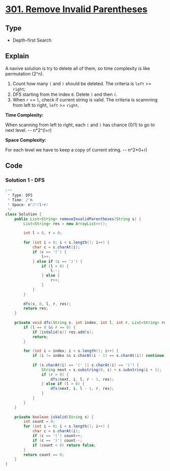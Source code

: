 # [301. Remove Invalid Parentheses](https://leetcode.com/problems/remove-invalid-parentheses/)

## Type

- Depth-first Search

## Explain

A navive solution is try to delete all of them, so time complexity is like permutation (2^n).

1. Count how many `(` and `)` should be deleted. The criteria is `left` >= `right`;
2. DFS starting from the index `0`. Delete `)` and then `(`.
3. When `r` == `l`, check if current string is valid. The criteria is scannning from left to right, `left` >= `right`.

<strong>Time Complexity:</strong>

When scanning from left to right, each `(` and `)` has chance (0/1) to go to next level. -- n*2^(l+r)

<strong>Space Complexity:</strong>

For each level we have to keep a copy of current string. -- n^2*(l+r)

## Code

### Solution 1 - DFS

```java
/**
 * Type: DFS
 * Time: 2^n
 * Space: n^2*(l+r)
 */
class Solution {
    public List<String> removeInvalidParentheses(String s) {
        List<String> res = new ArrayList<>();
        
        int l = 0, r = 0;
        
        for (int i = 0; i < s.length(); i++) {
            char c = s.charAt(i);
            if (c == '(') {
                l++;
            } else if (c == ')') {
                if (l > 0) {
                    l--;
                } else {
                    r++;
                }
            }
        }
        
        dfs(s, 0, l, r, res);
        return res;
    }
    
    private void dfs(String s, int index, int l, int r, List<String> res) {
        if (l == 0 && r == 0) {
            if (isValid(s)) res.add(s);
            return;
        }
        
        for (int i = index; i < s.length(); i++) {
            if (i != index && s.charAt(i - 1) == s.charAt(i)) continue;
            
            if (s.charAt(i) == '(' || s.charAt(i) == ')') {
                String next = s.substring(0, i) + s.substring(i + 1);
                if (r > 0) {
                    dfs(next, i, l, r - 1, res);
                } else if (l > 0) {
                    dfs(next, i, l - 1, r, res);
                }
            }
        }
    }
    
    private boolean isValid(String s) {
        int count = 0;
        for (int i = 0; i < s.length(); i++) {
            char c = s.charAt(i);
            if (c == '(') count++;
            if (c == ')') count--;
            if (count < 0) return false;
        }
        return count == 0;
    }
}
```